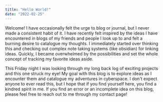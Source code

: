 ```yaml
---
title: "Hello World!"
date: "2022-02-25"
---
```


Welcome! I have occasionally felt the urge to blog or journal, but I never made a consistent habit of it. I have recently felt inspired by the ideas I have encountered in blogs of my friends and people I look up to and felt a burning desire to catalogue my thoughts. I immediately started over thinking this and checking out complex note taking systems (like obsidian) for linking ideas. Quickly, I became overwhelmed by the possibilities and set the whole concept of tracking my favorite ideas aside.

This Friday night I was looking through my long back log of exciting projects and this one struck my eye! My goal with this blog is to explore ideas as I encounter them and catalogue my adventures in cyberspace. I don't expect anyone to ever read this, but I hope that if you find yourself here, you find a kindred spirit in me. If you find an error or an incomplete idea on this blog, please feel free to reach out to me through my contact page!
